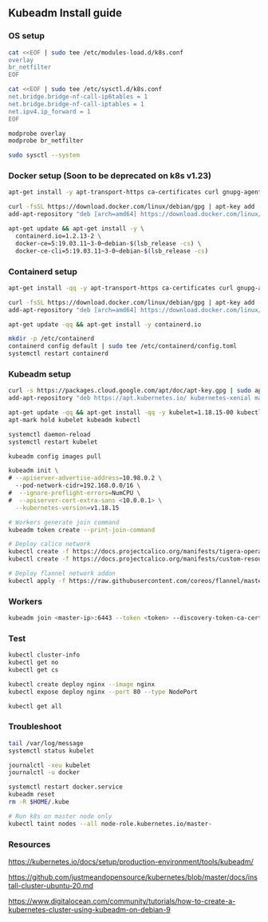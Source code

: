 ## Kubeadm Install guide

### OS setup
```sh
cat <<EOF | sudo tee /etc/modules-load.d/k8s.conf
overlay
br_netfilter
EOF

cat <<EOF | sudo tee /etc/sysctl.d/k8s.conf
net.bridge.bridge-nf-call-ip6tables = 1
net.bridge.bridge-nf-call-iptables = 1
net.ipv4.ip_forward = 1
EOF

modprobe overlay
modprobe br_netfilter

sudo sysctl --system
```

### Docker setup (Soon to be deprecated on k8s v1.23)
```sh
apt-get install -y apt-transport-https ca-certificates curl gnupg-agent software-properties-common

curl -fsSL https://download.docker.com/linux/debian/gpg | apt-key add -
add-apt-repository "deb [arch=amd64] https://download.docker.com/linux/debian $(lsb_release -cs) stable"

apt-get update && apt-get install -y \
  containerd.io=1.2.13-2 \
  docker-ce=5:19.03.11~3-0~debian-$(lsb_release -cs) \
  docker-ce-cli=5:19.03.11~3-0~debian-$(lsb_release -cs)
```

### Containerd setup
```sh
apt-get install -qq -y apt-transport-https ca-certificates curl gnupg-agent software-properties-common

curl -fsSL https://download.docker.com/linux/debian/gpg | apt-key add -
add-apt-repository "deb [arch=amd64] https://download.docker.com/linux/debian $(lsb_release -cs) stable"

apt-get update -qq && apt-get install -y containerd.io

mkdir -p /etc/containerd
containerd config default | sudo tee /etc/containerd/config.toml
systemctl restart containerd
```

### Kubeadm setup
```sh
curl -s https://packages.cloud.google.com/apt/doc/apt-key.gpg | sudo apt-key add -
add-apt-repository "deb https://apt.kubernetes.io/ kubernetes-xenial main"

apt-get update -qq && apt-get install -qq -y kubelet=1.18.15-00 kubectl=1.18.15-00 kubeadm=1.18.15-00
apt-mark hold kubelet kubeadm kubectl

systemctl daemon-reload
systemctl restart kubelet

kubeadm config images pull

kubeadm init \
# --apiserver-advertise-address=10.98.0.2 \ 
  --pod-network-cidr=192.168.0.0/16 \
#  --ignore-preflight-errors=NumCPU \
#  --apiserver-cert-extra-sans <10.0.0.1> \
  --kubernetes-version=v1.18.15

# Workers generate join command
kubeadm token create --print-join-command

# Deploy calico network
kubectl create -f https://docs.projectcalico.org/manifests/tigera-operator.yaml
kubectl create -f https://docs.projectcalico.org/manifests/custom-resources.yaml

# Deploy flannel network addon 
kubectl apply -f https://raw.githubusercontent.com/coreos/flannel/master/Documentation/kube-flannel.yml
```

### Workers
```sh
kubeadm join <master-ip>:6443 --token <token> --discovery-token-ca-cert-hash sha256:<some-sha>
```

### Test
```sh
kubectl cluster-info
kubectl get no
kubectl get cs

kubectl create deploy nginx --image nginx
kubectl expose deploy nginx --port 80 --type NodePort

kubectl get all
```

### Troubleshoot
```sh
tail /var/log/message
systemctl status kubelet

journalctl -xeu kubelet
journalctl -u docker

systemctl restart docker.service
kubeadm reset
rm -R $HOME/.kube

# Run k8s on master node only
kubectl taint nodes --all node-role.kubernetes.io/master-
```

### Resources
https://kubernetes.io/docs/setup/production-environment/tools/kubeadm/

https://github.com/justmeandopensource/kubernetes/blob/master/docs/install-cluster-ubuntu-20.md

https://www.digitalocean.com/community/tutorials/how-to-create-a-kubernetes-cluster-using-kubeadm-on-debian-9
